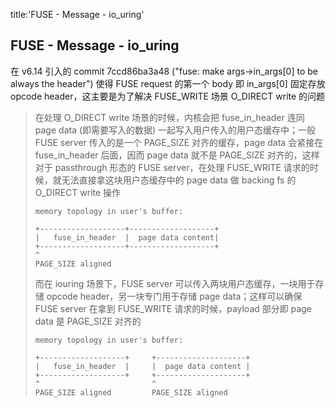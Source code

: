 title:'FUSE - Message - io_uring'
## FUSE - Message - io_uring


在 v6.14 引入的 commit 7ccd86ba3a48 ("fuse: make args->in_args[0] to be always the header") 使得 FUSE request 的第一个 body 即 in_args[0] 固定存放 opcode header，这主要是为了解决 FUSE_WRITE 场景 O_DIRECT write 的问题

> 在处理 O_DIRECT write 场景的时候，内核会把 fuse_in_header 连同 page data (即需要写入的数据) 一起写入用户传入的用户态缓存中；一般 FUSE server 传入的是一个 PAGE_SIZE 对齐的缓存，page data 会紧接在 fuse_in_header 后面，因而 page data 就不是 PAGE_SIZE 对齐的，这样对于 passthrough 形态的 FUSE server，在处理 FUSE_WRITE 请求的时候，就无法直接拿这块用户态缓存中的 page data 做 backing fs 的 O_DIRECT write 操作
> ```
> memory topology in user's buffer:
> 
> +-------------------+-------------------+
> |   fuse_in_header  |  page data content|
> +-------------------+-------------------+
> ^
> PAGE_SIZE aligned
> ```
> 
> 而在 iouring 场景下，FUSE server 可以传入两块用户态缓存，一块用于存储 opcode header，另一块专门用于存储 page data；这样可以确保 FUSE server 在拿到 FUSE_WRITE 请求的时候，payload 部分即 page data 是 PAGE_SIZE 对齐的
> ```
> memory topology in user's buffer:
> 
> +-------------------+     +--------------------+
> |   fuse_in_header  |     |  page data content |
> +-------------------+     +--------------------+
> ^                         ^
> PAGE_SIZE aligned         PAGE_SIZE aligned
> ```

